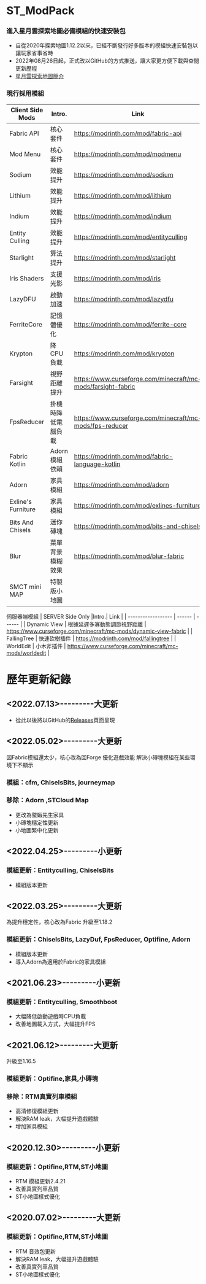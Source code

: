 # ST_ModPack
### 進入星月雲探索地圖必備模組的快速安裝包

- 自從2020年探索地圖1.12.2以來，已經不斷發行好多版本的模組快速安裝包以讓玩家省事省時
- 2022年08月26日起，正式改以GitHub的方式推送，讓大家更方便下載與查閱更新歷程
- [星月雲探索地圖簡介](https://smct.vercel.app/#map)

### 現行採用模組
| Client Side Mods |Intro.| Link |
| ------------------ | ------ | ------ |
| Fabric API         | 核心套件    | https://modrinth.com/mod/fabric-api |
| Mod Menu           | 核心套件    | https://modrinth.com/mod/modmenu |
| Sodium             | 效能提升    | https://modrinth.com/mod/sodium |
| Lithium            | 效能提升    | https://modrinth.com/mod/lithium |
| Indium             | 效能提升    | https://modrinth.com/mod/indium |
| Entity Culling     | 效能提升    | https://modrinth.com/mod/entityculling |
| Starlight          | 算法提升    | https://modrinth.com/mod/starlight |
| Iris Shaders       | 支援光影    | https://modrinth.com/mod/iris |
| LazyDFU            | 啟動加速    | https://modrinth.com/mod/lazydfu |
| FerriteCore        | 記憶體優化  | https://modrinth.com/mod/ferrite-core |
| Krypton            | 降CPU負載  | https://modrinth.com/mod/krypton |
| Farsight           | 視野距離提升| https://www.curseforge.com/minecraft/mc-mods/farsight-fabric |
| FpsReducer         | 掛機時降低電腦負載 | https://www.curseforge.com/minecraft/mc-mods/fps-reducer |
| Fabric Kotlin      | Adorn模組依賴 | https://modrinth.com/mod/fabric-language-kotlin |
| Adorn              | 家具模組    | https://modrinth.com/mod/adorn |
| Exline's Furniture | 家具模組    | https://modrinth.com/mod/exlines-furniture |
| Bits And Chisels   | 迷你磚塊    | https://modrinth.com/mod/bits-and-chisels |
| Blur               | 菜單背景模糊效果    | https://modrinth.com/mod/blur-fabric |
| SMCT mini MAP      | 特製版小地圖    | |
伺服器端模組
| SERVER Side Only |Intro.| Link |
| ------------------ | ------ | ------ |
| Dynamic View | 根據延遲多寡動態調節視野距離 | https://www.curseforge.com/minecraft/mc-mods/dynamic-view-fabric |
| FallingTree | 快速砍樹插件 | https://modrinth.com/mod/fallingtree |
| WorldEdit | 小木斧插件 | https://www.curseforge.com/minecraft/mc-mods/worldedit |

# 歷年更新紀錄

## <2022.07.13>---------大更新

* 從此以後將以GitHub的[Releases](https://github.com/kilo0702/ST_ModPack/releases)頁面呈現


## <2022.05.02>---------大更新 
因Fabric模組還太少，核心改為回Forge
優化遊戲效能
解決小磚塊模組在某些環境下不顯示
### 模組：cfm, ChiselsBits, journeymap
### 移除：Adorn ,STCloud Map
* 更改為螯蝦先生家具
* 小磚塊穩定性更新
* 小地圖繁中化更新

## <2022.04.25>---------小更新
### 模組更新：Entityculling, ChiselsBits
* 模組版本更新

## <2022.03.25>---------大更新 
為提升穩定性，核心改為Fabric
升級至1.18.2
### 模組更新：ChiselsBits, LazyDuf, FpsReducer, Optifine, Adorn
* 模組版本更新
* 導入Adorn為適用於Fabric的家具模組

## <2021.06.23>---------小更新
### 模組更新：Entityculling, Smoothboot
* 大幅降低啟動遊戲時CPU負載
* 改善地圖載入方式，大幅提升FPS

## <2021.06.12>---------大更新
升級至1.16.5
### 模組更新：Optifine,家具,小磚塊
### 移除：RTM真實列車模組
* 高清修復模組更新
* 解決RAM leak，大幅提升遊戲體驗
* 增加家具模組

## <2020.12.30>---------小更新
### 模組更新：Optifine,RTM,ST小地圖
* RTM 模組更新2.4.21
* 改善真實列車品質
* ST小地圖樣式優化

## <2020.07.02>---------大更新
### 模組更新：Optifine,RTM,ST小地圖
* RTM 音效包更新
* 解決RAM leak，大幅提升遊戲體驗
* 改善真實列車品質
* ST小地圖樣式優化
